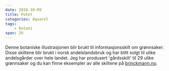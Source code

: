 ```yaml
---
date: 2018-10-09
title: Potet
categories: Aquarel
tags:
    - botani
span: 2h
---
```

Denne botaniske illustrasjonen blir brukt til informasjonsskilt om grønnsaker. Disse skiltene blir brukt i norsk andelslandsbruk og har blitt solgt til ulike andelsgårder over hele landet. Jeg har produsert 'gårdsskilt' til 29 ulike grønnsaker og du kan finne eksempler av alle skiltene på [brinckmann.no](https://brinckmann.no/).